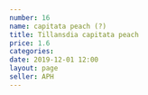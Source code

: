 ```yaml
---
number: 16
name: capitata peach (?)
title: Tillansdia capitata peach
price: 1.6
categories:
date: 2019-12-01 12:00
layout: page
seller: APH
---
```

